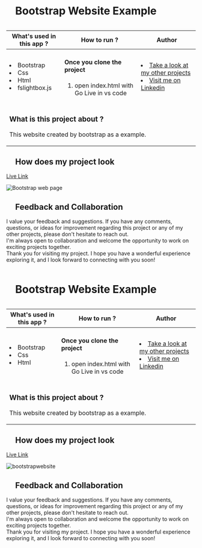 

<div id="user-content-toc">
  <ul align="left">
    <summary><h1 style="display: inline-block">Bootstrap Website Example</h1></summary>
  </ul>
</div>

<table>
   <thead>
        <tr>
            <th>What's used in this app ?</th>
            <th>How to run ?</th>
            <th>Author</th>
        </tr>
    </thead>
  <tbody>
  <tr>
    <td> 
      <li> Bootstrap
      <li> Css
      <li> Html
      <li> fslightbox.js
    </td>
    <td>  <h4>Once you clone the project</h4>  
      
 1) open index.html with Go Live in vs code

    
   </td>
    <td> <li> <a href="https://github.com/kaplanh" target="_blank">Take a look at my other projects</a> <li> <a href="inkedin.com/in/kaplan-h/" target="_blank">Visit me on Linkedin</a> 
  </tr>
  <tr>
    <td colspan="3"><h3>What is this project about ?</h3> 
<p>
This website created by bootstrap as a example.
</p>
    </td>
  </tr>
      </tbody>
</table>



<div id="user-content-toc">
  <ul align="left">
    <summary><h2>How does my project look</h2></summary>
  </ul>
</div>


[Live Link](https://kaplanh.github.io/Bootstrap-Web-Page/)


![Bootstrap web page](https://github.com/kaplanh/Bootstrap-Web-Page/assets/101884444/c895033d-f7ad-4757-8600-d7f92e746321)

<div id="user-content-toc">
  <ul align="left">
    <summary><h2>Feedback and Collaboration</h2></summary>
  </ul>
</div>
I value your feedback and suggestions. If you have any comments, questions, or ideas for improvement regarding this project or any of my other projects, please don't hesitate to reach out.<br>
I'm always open to collaboration and welcome the opportunity to work on exciting projects together.<br>
Thank you for visiting my project. I hope you have a wonderful experience exploring it, and I look forward to connecting with you soon!



















<div id="user-content-toc">
  <ul align="left">
    <summary><h1 style="display: inline-block">Bootstrap Website Example</h1></summary>
  </ul>
</div>

<table>
   <thead>
        <tr>
            <th>What's used in this app ?</th>
            <th>How to run ?</th>
            <th>Author</th>
        </tr>
    </thead>
  <tbody>
  <tr>
    <td> 
      <li> Bootstrap
      <li> Css
      <li> Html
    </td>
    <td>  <h4>Once you clone the project</h4>  
      
 1) open index.html with Go Live in vs code

    
   </td>
    <td> <li> <a href="https://github.com/AliDurul" target="_blank">Take a look at my other projects</a> <li> <a href="https://www.linkedin.com/in/ali-durul/" target="_blank">Visit me on Linkedin</a> 
  </tr>
  <tr>
    <td colspan="3"><h3>What is this project about ?</h3> 
<p>
This website created by bootstrap as a example.
</p>
    </td>
  </tr>
      </tbody>
</table>



<div id="user-content-toc">
  <ul align="left">
    <summary><h2>How does my project look</h2></summary>
  </ul>
</div>


[Live Link](https://bootstrap-website-example.vercel.app)

![bootstrapwebsite](https://github.com/AliDurul/Bootstrap-Website-Example/assets/80897590/42b26f58-2a5d-4ac8-835c-bb4ce6640383)

<div id="user-content-toc">
  <ul align="left">
    <summary><h2>Feedback and Collaboration</h2></summary>
  </ul>
</div>
I value your feedback and suggestions. If you have any comments, questions, or ideas for improvement regarding this project or any of my other projects, please don't hesitate to reach out.<br>
I'm always open to collaboration and welcome the opportunity to work on exciting projects together.<br>
Thank you for visiting my project. I hope you have a wonderful experience exploring it, and I look forward to connecting with you soon!
